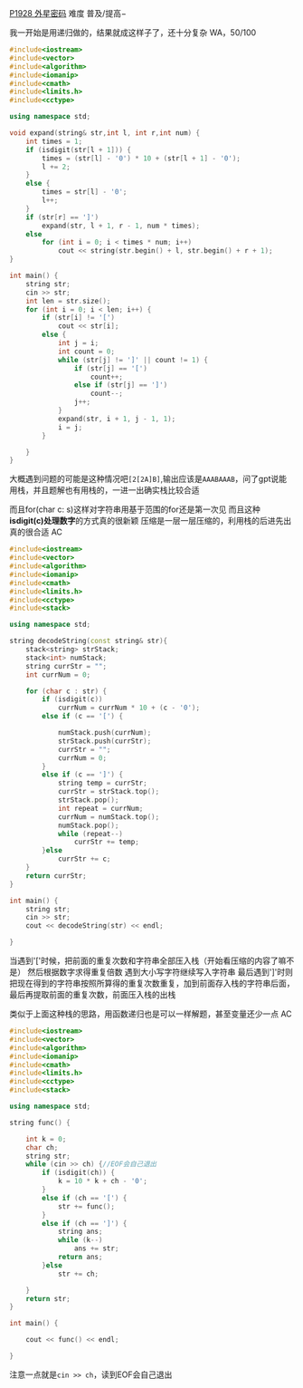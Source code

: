 [P1928 外星密码](https://www.luogu.com.cn/problem/P1928)
难度
普及/提高−


我一开始是用递归做的，结果就成这样子了，还十分复杂
WA，50/100
```c++
#include<iostream>
#include<vector>
#include<algorithm>
#include<iomanip>
#include<cmath>
#include<limits.h>
#include<cctype>

using namespace std;

void expand(string& str,int l, int r,int num) {
	int times = 1;
	if (isdigit(str[l + 1])) {
		times = (str[l] - '0') * 10 + (str[l + 1] - '0');
		l += 2;
	}
	else {
		times = str[l] - '0';
		l++;
	}
	if (str[r] == ']')
		expand(str, l + 1, r - 1, num * times);
	else
		for (int i = 0; i < times * num; i++)
			cout << string(str.begin() + l, str.begin() + r + 1);
}

int main() {
	string str;
	cin >> str;
	int len = str.size();
	for (int i = 0; i < len; i++) {
		if (str[i] != '[')
			cout << str[i];
		else {
			int j = i;
			int count = 0;
			while (str[j] != ']' || count != 1) {
				if (str[j] == '[')
					count++;
				else if (str[j] == ']')
					count--;
				j++;
			}
			expand(str, i + 1, j - 1, 1);
			i = j;
		}

	}
}
```

大概遇到问题的可能是这种情况吧`[2[2A]B]`,输出应该是`AAABAAAB`，问了gpt说能用栈，并且题解也有用栈的，一进一出确实栈比较合适

而且for(char c: s)这样对字符串用基于范围的for还是第一次见
而且这种**isdigit(c)处理数字**的方式真的很新颖
压缩是一层一层压缩的，利用栈的后进先出真的很合适
AC
```c++
#include<iostream>
#include<vector>
#include<algorithm>
#include<iomanip>
#include<cmath>
#include<limits.h>
#include<cctype>
#include<stack>

using namespace std;

string decodeString(const string& str){
	stack<string> strStack;
	stack<int> numStack;
	string currStr = "";
	int currNum = 0;

	for (char c : str) {
		if (isdigit(c))
			currNum = currNum * 10 + (c - '0');
		else if (c == '[') {

			numStack.push(currNum);
			strStack.push(currStr);
			currStr = "";
			currNum = 0;
		}
		else if (c == ']') {
			string temp = currStr;
			currStr = strStack.top(); 
			strStack.pop();
			int repeat = currNum;
			currNum = numStack.top();
			numStack.pop();
			while (repeat--) 
				currStr += temp;
		}else
			currStr += c;
	}
	return currStr;
}

int main() {
	string str;
	cin >> str;
	cout << decodeString(str) << endl;

}
```
当遇到'['时候，把前面的重复次数和字符串全部压入栈（开始看压缩的内容了嘛不是）
然后根据数字求得重复倍数
遇到大小写字符继续写入字符串
最后遇到']'时则把现在得到的字符串按照所算得的重复次数重复，加到前面存入栈的字符串后面，最后再提取前面的重复次数，前面压入栈的出栈

类似于上面这种栈的思路，用函数递归也是可以一样解题，甚至变量还少一点
AC
```c++
#include<iostream>
#include<vector>
#include<algorithm>
#include<iomanip>
#include<cmath>
#include<limits.h>
#include<cctype>
#include<stack>

using namespace std;

string func() {

	int k = 0;
	char ch;
	string str;
	while (cin >> ch) {//EOF会自己退出
		if (isdigit(ch)) {
			k = 10 * k + ch - '0';
		}
		else if (ch == '[') {
			str += func();
		}
		else if (ch == ']') {
			string ans;
			while (k--)
				ans += str;
			return ans;
		}else
			str += ch;

	}
	return str;
}

int main() {

	cout << func() << endl;

}
```

注意一点就是`cin >> ch`，读到EOF会自己退出